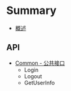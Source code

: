 # Summary

* [概述](README.md)

## API

* [Common - 公共接口](api/common.md)
  * Login
  * Logout
  * GetUserInfo

